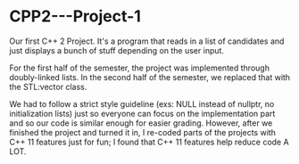 # CPP2---Project-1
Our first C++ 2 Project. It's a program that reads in a list of candidates and just displays a bunch of stuff depending on
the user input.

For the first half of the semester, the project was implemented through doubly-linked lists. In the second half of the
semester, we replaced that with the STL:vector class. 

We had to follow a strict style guideline (exs: NULL instead of nullptr, no initialization lists) just so everyone can focus
on the implementation part and so our code is similar enough for easier grading. However, after we finished the project and
turned it in, I re-coded parts of the projects with C++ 11 features just for fun; I found that C++ 11 features help reduce code A LOT.
